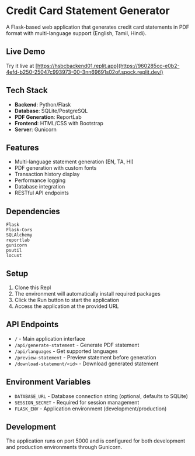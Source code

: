 
# Credit Card Statement Generator

A Flask-based web application that generates credit card statements in PDF format with multi-language support (English, Tamil, Hindi).

## Live Demo
Try it live at [https://hsbcbackend01.replit.app](https://960285cc-e0b2-4efd-b250-25047c993973-00-3nn69691s02of.spock.replit.dev/)

## Tech Stack
- **Backend**: Python/Flask
- **Database**: SQLite/PostgreSQL
- **PDF Generation**: ReportLab
- **Frontend**: HTML/CSS with Bootstrap
- **Server**: Gunicorn

## Features
- Multi-language statement generation (EN, TA, HI)
- PDF generation with custom fonts
- Transaction history display
- Performance logging
- Database integration
- RESTful API endpoints

## Dependencies
```
Flask
Flask-Cors
SQLAlchemy
reportlab
gunicorn
psutil
locust

```

## Setup
1. Clone this Repl
2. The environment will automatically install required packages
3. Click the Run button to start the application
4. Access the application at the provided URL

## API Endpoints
- `/` - Main application interface
- `/api/generate-statement` - Generate PDF statement
- `/api/languages` - Get supported languages
- `/preview-statement` - Preview statement before generation
- `/download-statement/<id>` - Download generated statement

## Environment Variables
- `DATABASE_URL` - Database connection string (optional, defaults to SQLite)
- `SESSION_SECRET` - Required for session management
- `FLASK_ENV` - Application environment (development/production)

## Development
The application runs on port 5000 and is configured for both development and production environments through Gunicorn.
